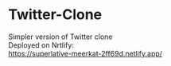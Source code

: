 # Twitter-Clone
Simpler version of Twitter clone<br>
Deployed on Nrtlify: <br>
https://superlative-meerkat-2ff69d.netlify.app/
